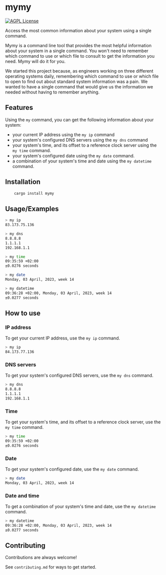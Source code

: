 # mymy

[![AGPL License](https://img.shields.io/badge/license-AGPL-blue.svg)](http://www.gnu.org/licenses/agpl-3.0)

Access the most common information about your system using a single command.

Mymy is a command line tool that provides the most helpful information about your system in a single command. You won't need to remember which command to use or which file to consult to get the information you need. Mymy will do it for you. 

We started this project because, as engineers working on three different operating systems daily, remembering which command to use or which file to open to find out about standard system information was a pain. We wanted to have a single command that would give us the information we needed without having to remember anything.

## Features

Using the `my` command, you can get the following information about your system:
- your current IP address using the `my ip` command
- your system's configured DNS servers using the `my dns` command
- your system's time, and its offset to a reference clock server using the `my time` command.
- your system's configured date using the `my date` command.
- a combination of your system's time and date using the `my datetime` command.

## Installation

```bash
    cargo install mymy
```
    
## Usage/Examples

```bash
> my ip
83.173.75.136

> my dns
8.8.8.8
1.1.1.1
192.168.1.1

> my time
09:35:59 +02:00
±0.0276 seconds

> my date
Monday, 03 April, 2023, week 14

> my datetime
09:36:28 +02:00, Monday, 03 April, 2023, week 14
±0.0277 seconds
```

## How to use

### IP address

To get your current IP address, use the `my ip` command.

```bash
> my ip
84.173.77.136
```

### DNS servers

To get your system's configured DNS servers, use the `my dns` command.

```bash
> my dns
8.8.8.8
1.1.1.1
192.168.1.1
```

### Time

To get your system's time, and its offset to a reference clock server, use the `my time` command.

```bash
> my time
09:35:59 +02:00
±0.0276 seconds
```

### Date

To get your system's configured date, use the `my date` command.

```bash
> my date
Monday, 03 April, 2023, week 14
```

### Date and time

To get a combination of your system's time and date, use the `my datetime` command.

```bash
> my datetime
09:36:28 +02:00, Monday, 03 April, 2023, week 14
±0.0277 seconds
```

## Contributing

Contributions are always welcome!

See `contributing.md` for ways to get started.

